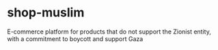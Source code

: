 # shop-muslim
E-commerce platform for products that do not support the Zionist entity, with a commitment to boycott and support Gaza
